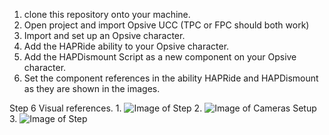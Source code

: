 1) clone this repository onto your machine.
2) Open project and import Opsive UCC (TPC or FPC should both work)
3) Import and set up an Opsive character.
4) Add the HAPRide ability to your Opsive character.
5) Add the HAPDismount Script as a new component on your Opsive character.
6) Set the component references in the ability HAPRide and HAPDismount as they are shown in the images.

Step 6 Visual references.
1.
![Image of Step](https://pasteboard.co/IKbsitX.jpg)
2.
![Image of Cameras Setup](https://pasteboard.co/IKbsXpV.jpg)
3.
![Image of Step](https://pasteboard.co/IKbtaxm.jpg)
